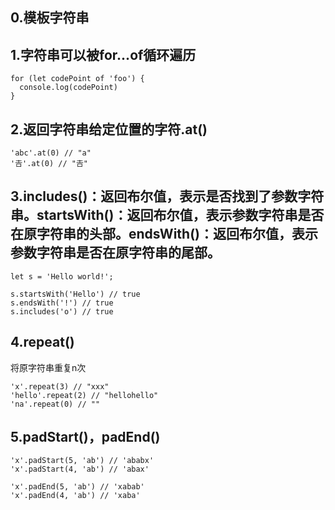 ## 0.模板字符串 ##

## 1.字符串可以被for...of循环遍历 ##

    for (let codePoint of 'foo') {
      console.log(codePoint)
    }

## 2.返回字符串给定位置的字符.at() ##
    'abc'.at(0) // "a"
    '𠮷'.at(0) // "𠮷"

## 3.includes()：返回布尔值，表示是否找到了参数字符串。startsWith()：返回布尔值，表示参数字符串是否在原字符串的头部。endsWith()：返回布尔值，表示参数字符串是否在原字符串的尾部。 ##
    let s = 'Hello world!';
    
    s.startsWith('Hello') // true
    s.endsWith('!') // true
    s.includes('o') // true
## 4.repeat() ##

将原字符串重复n次

    'x'.repeat(3) // "xxx"
    'hello'.repeat(2) // "hellohello"
    'na'.repeat(0) // ""

## 5.padStart()，padEnd()  ##
    'x'.padStart(5, 'ab') // 'ababx'
    'x'.padStart(4, 'ab') // 'abax'
    
    'x'.padEnd(5, 'ab') // 'xabab'
    'x'.padEnd(4, 'ab') // 'xaba'

